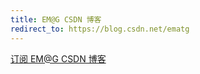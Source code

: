 ```yaml
---
title: EM@G CSDN 博客
redirect_to: https://blog.csdn.net/ematg
---
```


<a href="https://blog.csdn.net/ematg" title="EM@G CSDN 博客">订阅 EM@G CSDN 博客</a>
